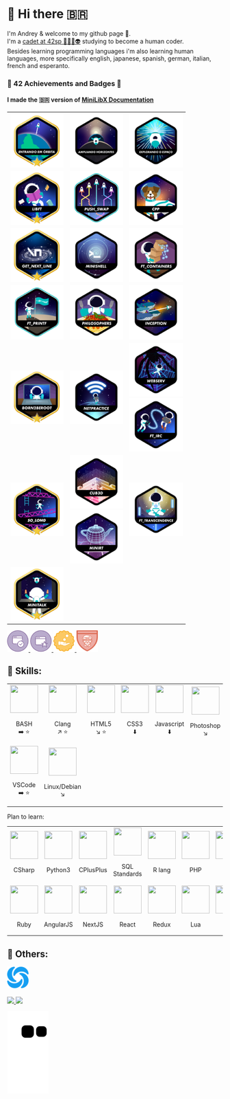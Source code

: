 # 👋 Hi there 🇧🇷
I'm Andrey & welcome to my github page 🙂.<br>
I'm a <a href="https://profile.intra.42.fr/users/adantas-" target="_blank">cadet at 42sp 👨‍🚀🚀👽</a> studying to become a <bold>human coder</bold>.<br>
Besides learning programming languages i'm also learning human languages, more specifically english, japanese, spanish, german, italian, french and esperanto.<br>

<!--
### 🏕️ Basecamp Achievements 🏅
<a href="https://github.com/andreyvdl/Piscine-July2022" target="_blank">
<img src="./images/explorador.png" alt="Montei a barraca" width="150" height="150"> <img src="./images/Comunidade-3.png" alt="Você disse evento?" width="150" height="150"> <img src="./images/Vila-Unida-3.png" alt="Saudades da vila" width="150" height="150"> <img src="./images/Foco-1.png" alt="25% focado" width="150" height="150">
</a><br>

### 🏊‍♂️ Piscine Achievements 🏅
<a href="https://github.com/andreyvdl/Piscine-July2022" target="_blank">
<img src="./images/90hours.svg" alt="90 horas ein..." width="50" height="50"> <img src="./images/ace_defenser.svg" alt="OBJECTION!" width="50" height="50"> <img src="./images/aval_ahead.svg" alt="Outstanding project" width="50" height="50"> <img src="./images/film_buff_5.svg" alt="7 ou mais vídeos todos os dias" width="50" height="50"> <img src="./images/same_pc.svg" alt="meu, meu, meu..." width="50" height="50"> <img src="./images/speedrunner_1.svg" alt="delta = -0.001" width="50" height="50"> <img src="./images/welcome_to_42.svg" alt="parabains, muitos parabains" width="50" height="50">
</a><br>
-->

[comment]: <> (My evolution on the 42 CV)

### 🤖 42 Achievements and Badges 🏅

#### I made the 🇧🇷 version of [MiniLibX Documentation](https://github.com/andreyvdl/MiniLibX_my_docs)<br>

<table>
	<tr>
		<th><img src="./images/phase_onem.png" alt="MISSION CLEAR" width="125px"></th>
		<th><img src="./images/phase_twon.png" alt="CONGRATULATIONS" width="125px"></th>
		<th><img src="./images/phase_threen.png" alt="$USER LEVEL 99 HP:$hp_cur/$hp_max MP:$mp_cur/$mp_max" width="125px"></th>
	</tr>
	<tr>
		<td><a href="https://github.com/andreyvdl/42-libft" target="_blank"><img src="./images/libftm.png" alt="Silêncio na biblioteca 🤫" width="125px"></a></td>
		<td><a href="https://github.com/andreyvdl/42-push_swap" target="_blank"><img src="./images/push_swape.png" alt="joga pra cá, joga pra lá" width="125px"></a></td>
		<td><img src="./images/cppn.png" alt="printf(%d, C++)" width="125px"></td>
	</tr>
	<tr>
		<td><a href="https://github.com/andreyvdl/42-get-next-line" target="_blank"><img src="./images/get_next_linem.png" alt="Raba eni" width="125px"></a></td>
		<td><img src="./images/minishelln.png" alt="/dev/null$>" width="125px"></td>
		<td><img src="./images/ft_containersn.png" alt="Structs be like: foo->bar" width="125px"></td>
	</tr>
	<tr>
		<td><a href="https://github.com/andreyvdl/42-ft_printf" target="_blank"><img src="./images/ft_printfe.png" alt="agora da pra usar printf" width="125px"></a></td>
		<td><img src="./images/philosophersn.png" alt="So solo che non so niente" width="125px"></td>
		<td><img src="./images/inceptionn.png" alt="ng." width="125px"></td>
	</tr>
	<tr>
		<td><a href="https://github.com/andreyvdl/42-Born2BeRoot" target="_blank"><img src="./images/born2berootm.png" alt="já da pra formatar o pc" width="125px"></a></td>
		<td><img src="./images/netpracticen.png" alt="157.40.95.145" width="125px"></td>
		<td><img src="./images/webservn.png" alt="HTTPS://" width="125px"><br><img src="./images/ft_ircn.png" alt="DISCORDO" width="125px"></td>
	</tr>
	<tr>
		<td><a href="https://github.com/andreyvdl/42-so_long" target="_blank"><img src="./images/so_longm.png" alt="7 ou mais funções todo dia" width="125px"></a></td>
		<td><img src="./images/cub3dn.png" alt="RIP AND TEAR UNTIL IS DONE" width="125px"><br><img src="./images/minirtn.png" alt="WOW NICE GRAPHICS" width="125px"></td>
		<td><img src="./images/ft_transcendencen.png" alt="I AM THE GOD OF CODE" width="125px"></td>
	</tr>
	<tr>
		<td><a href="https://github.com/andreyvdl/42-minitalk" target="_blank"><img src="./images/minitalkm.png" alt="... --- ..." width="125px"></a></td>
	</tr>
</table>

<a href="https://github.com/andreyvdl/Piscine-July2022" target="_blank">
<img src="./images/validaded3.svg" alt="projeto validado" width="50" height="50"> <img src="./images/bonus_hunter.svg" alt="caçadores de bonus" width="50" height="50"> <img src="./images/rich1.svg" alt="here comes the money" width="50" height="50"> <img src="./images/billgates1.svg" alt="todo programador é preguiçoso" width="50" height="50">
</a>

[comment]: <> (Things i know how to work)
[comment]: <> (The arrow tells how good I'am with this skill)
[comment]: <> (The star tells if is something I like to use)

## 🔰 Skills:

<table>
	<tr>
		<td align="center">
			<img src="https://cdn.jsdelivr.net/gh/devicons/devicon/icons/bash/bash-original.svg" width="65" height="65"><br>
			<p>BASH<br>➡️ ⭐</p>
		</td>
		<td align="center">
			<img src="https://cdn.jsdelivr.net/gh/devicons/devicon/icons/c/c-plain.svg" width="65" height="65"><br>
			<p>Clang<br>↗️ ⭐</p>
		</td>
		<td align="center">
			<img src="https://cdn.jsdelivr.net/gh/devicons/devicon/icons/html5/html5-plain-wordmark.svg" width="65" height="65"><br>
			<p>HTML5<br>↘️ ⭐</p>
		</td>
		<td align="center">
			<img src="https://cdn.jsdelivr.net/gh/devicons/devicon/icons/css3/css3-plain-wordmark.svg" width="65" height="65"><br>
			<p>CSS3<br>⬇️</p>
		</td>
		<td align="center">
			<img src="https://cdn.jsdelivr.net/gh/devicons/devicon/icons/javascript/javascript-plain.svg" width="65" height="65"><br>
			<p>Javascript<br>⬇️</p>
		</td>
		<td align="center">
			<img src="https://cdn.jsdelivr.net/gh/devicons/devicon/icons/photoshop/photoshop-line.svg" width="65" height="65"><br>
			<p>Photoshop<br>↘️</p>
		</td>
		<td align="center">
			<img src="https://cdn.jsdelivr.net/gh/devicons/devicon/icons/vim/vim-original.svg" width="65" height="65"><br>
			<p>VIM<br>➡️</p>
		</td>
		<td align="center">
			<img src="https://cdn.jsdelivr.net/gh/devicons/devicon/icons/go/go-original-wordmark.svg" width="65" height="65"><br>
			<p>GOlang<br>↘️ ⭐</p>
		</td>
	</tr>
	<tr>	
		<td align="center">
			<img src="https://cdn.jsdelivr.net/gh/devicons/devicon/icons/vscode/vscode-original-wordmark.svg" width="65" height="65"><br>
			<p>VSCode<br>➡️ ⭐</p>
		</td>
		<td align="center">
			<img src="https://cdn.jsdelivr.net/gh/devicons/devicon/icons/debian/debian-plain-wordmark.svg" width="65" height="65"><br>
			<p>Linux/Debian<br>↘️</p>
		</td>
	</tr>
</table>

Plan to learn:

<table>
	<tr>
		<td align="center">
            <img src="https://cdn.jsdelivr.net/gh/devicons/devicon/icons/csharp/csharp-plain.svg" width="65" height="65"><br>
			<p>CSharp</p>
		</td>
		<td align="center">
            <img src="https://cdn.jsdelivr.net/gh/devicons/devicon/icons/python/python-original-wordmark.svg" width="65" height="65"><br>
			<p>Python3</p>
		</td>
		<td align="center">
            <img src="https://cdn.jsdelivr.net/gh/devicons/devicon/icons/cplusplus/cplusplus-plain.svg" width="65" height="65"><br>
			<p>CPlusPlus</p>
		</td>
		<td align="center">
			<img src="https://cdn.jsdelivr.net/gh/devicons/devicon/icons/mysql/mysql-original-wordmark.svg" width="65" height="65"><br>
			<p>SQL Standards</p>
		</td>
		<td align="center">
			<img src="https://cdn.jsdelivr.net/gh/devicons/devicon/icons/r/r-original.svg" width="65" height="65"><br>
			<p>R lang</p>
		</td>
		<td align="center">
			<img src="https://cdn.jsdelivr.net/gh/devicons/devicon/icons/php/php-plain.svg" width="65" height="65"><br>
			<p>PHP</p>
		</td>
		<td align="center">
			<img src="https://cdn.jsdelivr.net/gh/devicons/devicon/icons/java/java-original-wordmark.svg" width="65" height="65"><br>
			<p>Java</p>
		</td>
		<td align="center">
			<img src="https://cdn.jsdelivr.net/gh/devicons/devicon/icons/kotlin/kotlin-original-wordmark.svg" width="65" height="65"><br>
			<p>Kotlin</p>
		</td>
	</tr>
	<tr>
		<td align="center">
			<img src="https://cdn.jsdelivr.net/gh/devicons/devicon/icons/ruby/ruby-original-wordmark.svg" width="65" height="65"><br>
			<p>Ruby</p>
		</td>
		<td align="center">
			<img src="https://cdn.jsdelivr.net/gh/devicons/devicon/icons/angularjs/angularjs-original-wordmark.svg" width="65" height="65"><br>
			<p>AngularJS</p>
		</td>
		<td align="center">
			<img src="https://cdn.jsdelivr.net/gh/devicons/devicon/icons/nextjs/nextjs-original.svg" width="65" height="65"><br>
			<p>NextJS</p>
		</td>
		<td align="center">
			<img src="https://cdn.jsdelivr.net/gh/devicons/devicon/icons/react/react-original.svg" width="65" height="65"><br>
			<p>React</p>
		</td>
		<td align="center">
			<img src="https://cdn.jsdelivr.net/gh/devicons/devicon/icons/redux/redux-original.svg" width="65" height="65"><br>
			<p>Redux</p>
		</td>
		<td align="center">
			<img src="https://cdn.jsdelivr.net/gh/devicons/devicon/icons/lua/lua-original-wordmark.svg" width="65" height="65"><br>
			<p>Lua</p>
		</td>
		<td align="center">
			<img src="https://cdn.jsdelivr.net/gh/devicons/devicon/icons/perl/perl-original.svg" width="65" height="65"><br>
			<p>Perl</p>
		</td>
	</tr>
</table>

## 🧠 Others:
<a href="https://github.com/andreyvdl/Sololearn" target="_blank">
<img src="./images/sololearn_logo.svg" alt="home alone" width="50" height="50">
</a>
<br><br>

<a href="https://github.com/andreyvdl">
<img width="200" src="https://github-readme-stats.vercel.app/api/top-langs/?username=andreyvdl&langs_count=7&theme=chartreuse-dark"/>
<img height="200" src="https://github-readme-stats.vercel.app/api?username=andreyvdl&show_icons=true&theme=chartreuse-dark&include_all_commits=true&count_private=true"/>
<br>

![snake gif](https://github.com/andreyvdl/andreyvdl/blob/output/github-contribution-grid-snake.svg)

<!--
**andreyvdl/andreyvdl** is a ✨ _special_ ✨ repository because its `README.md` (this file) appears on your GitHub profile.

Here are some ideas to get you started:

- 🔭 I’m currently working on ...
- 🌱 I’m currently learning Clang and Golang
- 👯 I’m looking to collaborate on ...
- 🤔 I’m looking for help with ...
- 💬 Ask me about ...
- 📫 How to reach me: ...
- 😄 Pronouns: male pronouns
- ⚡ Fun fact: ...
-->



